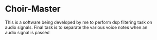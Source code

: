 # Choir-Master
This is a software being developed by me to perform dsp filtering task on audio signals. Final task is to separate the various voice notes when an audio signal is passed
